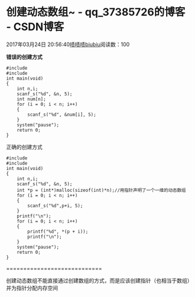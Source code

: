 # 创建动态数组~ - qq_37385726的博客 - CSDN博客





2017年03月24日 20:56:40[啧啧啧biubiu](https://me.csdn.net/qq_37385726)阅读数：100








**错误的创建方式**




```
#include
#include
int main(void)
{
	int n,i;
	scanf_s("%d", &n, 5);
	int num[n];
	for (i = 0; i < n; i++)
	{
		scanf_s("%d", &num[i], 5);
	}
	system("pause");
	return 0;
}
```





正确的创建方式



```
#include
#include
int main(void)
{
	int n,i;
	scanf_s("%d", &n, 5);
	int *p = (int*)malloc(sizeof(int)*n);//用指针声明了一个一维的动态数组
	for (i = 0; i < n; i++)
	{
		scanf_s("%d",p+i, 5);
	}
	printf("\n");
	for (i = 0; i < n; i++)
	{
		printf("%d", *(p + i));
		printf("\n");
	}
	system("pause");
	return 0;
}
```








============================

创建动态数组不能直接通过创建数组的方式，而是应该创建指针（也相当于数组）并为指针分配内存空间






